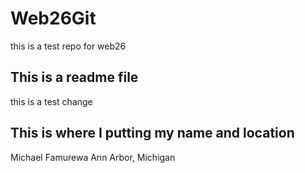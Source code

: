 # Web26Git
this is a test repo for web26


## This is a readme file

this is a test change

## This is where I putting my name and location
Michael Famurewa Ann Arbor, Michigan